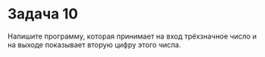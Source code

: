 # Задача 10
Напишите программу, которая принимает на вход трёхзначное число и на выходе показывает вторую цифру этого числа.